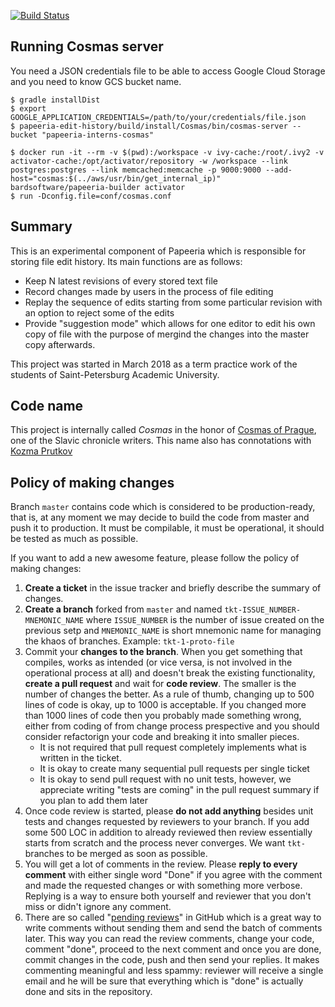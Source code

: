 [![Build Status](https://travis-ci.org/bardsoftware/papeeria-edit-history.svg?branch=master)](https://travis-ci.org/bardsoftware/papeeria-edit-history)

## Running Cosmas server
You need a JSON credentials file to be able to access Google Cloud Storage and you need to know GCS bucket name.

```
$ gradle installDist
$ export GOOGLE_APPLICATION_CREDENTIALS=/path/to/your/credentials/file.json
$ papeeria-edit-history/build/install/Cosmas/bin/cosmas-server --bucket "papeeria-interns-cosmas"

$ docker run -it --rm -v $(pwd):/workspace -v ivy-cache:/root/.ivy2 -v activator-cache:/opt/activator/repository -w /workspace --link 
postgres:postgres --link memcached:memcache -p 9000:9000 --add-host="cosmas:$(../aws/usr/bin/get_internal_ip)" 
bardsoftware/papeeria-builder activator
$ run -Dconfig.file=conf/cosmas.conf
```

## Summary

This is an experimental component of Papeeria which is responsible for storing file edit history. Its main functions are as follows:

* Keep N latest revisions of every stored text file 
* Record changes made by users in the process of file editing
* Replay the sequence of edits starting from some particular revision with an option to reject some of the edits
* Provide "suggestion mode" which allows for one editor to edit his own copy of file with the purpose of mergind the changes into the master copy afterwards.

This project was started in March 2018 as a term practice work of the students of Saint-Petersburg Academic University.

## Code name

This project is internally called _Cosmas_ in the honor of [Cosmas of Prague](https://en.wikipedia.org/wiki/Cosmas_of_Prague), one of the Slavic chronicle writers. This name also has connotations with [Kozma Prutkov](https://ru.wikipedia.org/wiki/%D0%9A%D0%BE%D0%B7%D1%8C%D0%BC%D0%B0_%D0%9F%D1%80%D1%83%D1%82%D0%BA%D0%BE%D0%B2)

## Policy of making changes

Branch `master` contains code which is considered to be production-ready, that is, at any moment we may decide to build the code from master and push it to production. It must be compilable, it must be operational, it should be tested as much as possible.

If you want to add a new awesome feature, please follow the policy of making changes:

1. **Create a ticket** in the issue tracker and briefly describe the summary of changes.
1. **Create a branch** forked from `master` and named `tkt-ISSUE_NUMBER-MNEMONIC_NAME` where `ISSUE_NUMBER` is the number of issue created on the previous setp and `MNEMONIC_NAME` is short mnemonic name for managing the khaos of branches. Example: `tkt-1-proto-file`
1. Commit your **changes to the branch**. When you get something that compiles, works as intended (or vice versa, is not involved in the operational process at all) and doesn't break the existing functionality, **create a pull request** and wait for **code review**. The smaller is the number of changes the better. As a rule of thumb, changing up to 500 lines of code is okay, up to 1000 is acceptable. If you changed more than 1000 lines of code then you probably made something wrong, either from coding of from change process prespective and you should consider refactorign your code and breaking it into smaller pieces.
    * It is not required that pull request completely implements what is written in the ticket. 
    * It is okay to create many sequential pull requests per single ticket
    * It is okay to send pull request with no unit tests, however, we appreciate writing "tests are coming" in the pull request summary if you plan to add them later
1. Once code review is started, please **do not add anything** besides unit tests and changes requested by reviewers to your branch. If you add some 500 LOC in addition to already reviewed then review essentially starts from scratch and the process never converges. We want `tkt-` branches to be merged as soon as possible.
1. You will get a lot of comments in the review. Please **reply to every comment** with either single word "Done" if you agree with the comment and made the requested changes or with something more verbose. Replying is a way to ensure both yourself and reviewer that you don't miss or didn't ignore any comment.
1. There are so called "[pending reviews](https://help.github.com/articles/reviewing-proposed-changes-in-a-pull-request/)" in GitHub which is a great way to write comments without sending them and send the batch of comments later. This way you can read the review comments, change your code, comment "done", proceed to the next comment and once you are done, commit changes in the code, push and then send your replies. It makes commenting meaningful and less spammy: reviewer will receive a single email and he will be sure that everything which is "done" is actually done and sits in the repository.
